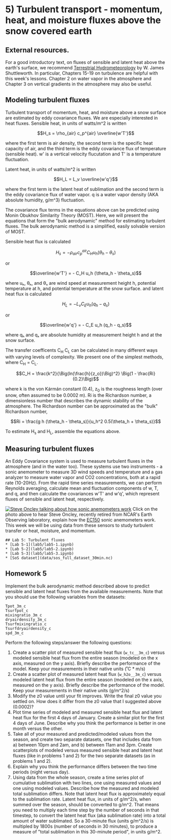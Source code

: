 # 5) Turbulent transport - momentum, heat, and moisture fluxes above the snow covered earth

## External resources.
For a good introductory text, on fluxes of sensible and latent heat above the earth's surface, we recommend [Terrestrial Hydrometeorology](https://bcs.wiley.com/he-bcs/Books?action=index&bcsId=6961&itemId=0470659378) by W. James Shuttleworth.  In particular, Chapters 15-19 on turbulence are helpful with this week's lessons.
Chapter 2 on water vapor in the atmosphere and Chapter 3 on vertical gradients in the atmosphere may also be useful.

## Modeling turbulent fluxes
Turbulent transport of momentum, heat, and moisture above a snow surface are estimated by eddy covariance fluxes. We are especially interested in heat fluxes.
Sensible heat, in units of watts/m^2 is written 

$$H_s = \rho_{air} c_p^{air} \overline{w'T'}$$

where the first term is air density, the second term is the specific heat capacity of air, and the third term is the eddy covariance flux of temperature (sensible heat). w' is a vertical velocity flucutation and T' is a temperature fluctuation.

Latent heat, in units of watts/m^2 is written 

$$H_L = L_v \overline{w'q'}$$

where the first term is the latent heat of sublimation and the second term is the eddy covariance flux of water vapor. q is a water vapor density (AKA absolute humidity, g/m^3) fluctuation.

The covariance flux terms in the equations above can be predicted using Monin Obukhov Similarity Theory (MOST). Here, we will present the equations that form the "bulk aerodynamic" method for estimating turbulent fluxes. The bulk aerodynamic method is a simplified, easily solvable version of MOST.

Sensible heat flux is calculated 

$$H_s = - \rho_{air} c_p^{air} C_H u_h (\theta_h - \theta_s)$$

or 

$$\overline{w'T'} = - C_H u_h (\theta_h - \theta_s)$$


where uₕ, θₕ, and θₛ are wind speed at measurement height h, potential temperature at h, and potential temperature at the snow surface.
and latent heat flux is calculated

$$H_L = - L_v C_E u_h (q_h - q_s)$$

or 

$$\overline{w'q'} = - C_E u_h (q_h - q_s)$$

where qₕ and qₛ are absolute humidity at measurement height h and at the snow surface.

The transfer coefficents C<sub>H</sub> C<sub>L</sub> can be calculated in many different ways with varying levels of complexity. We present one of the simplest methods, where C<sub>H</sub> = C<sub>L</sub>.


$$C_H = \frac{k^2}{\Big(ln(\frac{h}{z_o})\Big)^2} \Big(1 - \frac{Ri}{0.2}\Big)$$

where k is the von Kármán constant (0.4), z<sub>0</sub> is the roughness length (over snow, often assumed to be 0.0002 m).
Ri is the Richardson number, a dimensionless number that describes the dynamic stability of the atmosphere. The Richardson number can be approximated as the "bulk" Richardson number,


$$Ri = \frac{g h (\theta_h - \theta_s)}{u_h^2 0.5(\theta_h + \theta_s)}$$


To estimate H<sub>s</sub> and H<sub>L</sub>, assemble the equations above.

## Measuring turbulent fluxes
An Eddy Covariance system is used to measure turbulent fluxes in the atmosphere (and in the water too). 
These systems use two instruments - a sonic anemometer to measure 3D wind speeds and temperature and a gas analyzer to measure water vapor and CO2 concentrations, both at a rapid rate (10-20Hz).
From the rapid time series measurements, we can perform Reynolds averaging, calculate mean and fluctuation components of w, T, and q, and then calculate the covariances w'T' and w'q', which represent fluxes of sensible and latent heat, respectively.

[![Steve Oncley talking about how sonic anemometers work](https://img.youtube.com/vi/2kUJari_PpM/0.jpg)](https://www.youtube.com/watch?v=2kUJari_PpM)
Click on the photo above to hear Steve Oncley, recently retired from NCAR's Earth Observing laboratory, explain how the [EC150](https://www.campbellsci.com/ec150) sonic anemometers work.  
This week we will be using data from these sensors to study turbulent transfer or heat, moisture, and momentum.

```note
## Lab 5: Turbulent fluxes
* [Lab 5-1](lab5/lab5-1.ipynb)          
* [Lab 5-2](lab5/lab5-2.ipynb)
* [Lab 5-3](lab5/lab5-3.ipynb)
* [SoS dataset](data/sos_full_dataset_30min.nc)
```


## Homework 5
Implement the bulk aerodynamic method described above to predict sensible and latent heat fluxes from the available measurements. 
Note that you should use the following variables from the datasets:
```
Tpot_3m_c
Tsurfpot_c
mixingratio_3m_c
dryairdensity_3m_c
Tsurfmixingratio_c
Tsurfdryairdensity_c
spd_3m_c
```

Perform the following steps/answer the following questions:

1. Create a scatter plot of measured sensible heat flux (`w_tc__3m_c`) versus modeled sensible heat flux from the entire season (modeled on the x axis, measured on the y axis). Briefly describe the performance of the model. Keep your measurements in their native units (˚C * m/s)
2. Create a scatter plot of measured latent heat flux (`w_h2o__3m_c`) versus modeled latent heat flux from the entire season (modeled on the x axis, measured on the y axis). Briefly describe the performance of the model. Keep your measurements in their native units (g/m^2/s)
3. Modify the z0 value until your fit improves. Write the final z0 value you settled on. How does it differ from the z0 value that I suggested above (0.0002)?
4. Plot time series of modeled and measured sensible heat flux and latent heat flux for the first 4 days of January. Create a similar plot for the first 4 days of June. Describe why you think the performance is better in one month versus the other.
5. Take all of your measured and predicted/modeled values from the season, and create two separate datasets, one that includes data from a) between 10pm and 2am, and b) between 11am and 3pm. Create scatterplots of modeled versus measured sensible heat and latent heat fluxes (like in problems 1 and 2) for the two separate datasets (as in problems 1 and 2).
6. Explain why you think the performance differs between the two time periods (night versus day).
7. Using data from the whole season, create a time series plot of cumulative sublimation with two lines, one using measured values and one using modeled values. Describe how the measured and modeled total sublimation differs. Note that latent heat flux is approximately equal to the sublimation rate. Latent heat flux, in units of g/m^2/s, when summed over the season, should be converted to g/m^2. That means you need to multiply each time step by the number of seconds in that timestep, to convert the latent heat flux (aka sublimation rate) into a total amount of water sublimated. So a 30-minute flux (units g/m^2/s) is multipled by 1800s (number of seconds in 30 minutes), to produce a measure of "total sublimation in this 30-minute period", in units g/m^2.